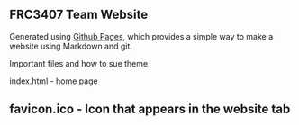 ## FRC3407 Team Website

Generated using [Github Pages](https://pages.github.com), which provides a simple way to make a
website using Markdown and git.

Important files and how to sue theme

index.html - home page

favicon.ico - Icon that appears in the website tab
 ---

